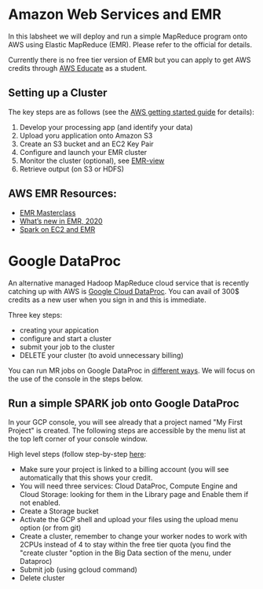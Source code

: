 # Amazon Web Services and EMR
In this labsheet we will deploy and run a simple MapReduce program onto AWS using Elastic MapReduce (EMR).
Please refer to the official  for details.

Currently there is no free tier version of EMR but you can apply to get AWS credits through [AWS Educate](https://aws.amazon.com/education/awseducate/) as a student.

## Setting up a Cluster
The key steps are as follows (see the [AWS getting started guide](https://docs.aws.amazon.com/emr/latest/ManagementGuide/emr-gs.html) for details):
1. Develop your processing app (and identify your data)
2. Upload yoru application onto Amazon S3
3. Create an S3 bucket and an EC2 Key Pair
4. Configure and launch your EMR cluster
5. Monitor the cluster (optional), see [EMR-view](https://docs.aws.amazon.com/emr/latest/ManagementGuide/emr-manage-view.html)
6. Retrieve output (on S3 or HDFS)

## AWS EMR Resources:

- [EMR Masterclass](https://www.youtube.com/watch?v=zc1_Rfb_txQ)
- [What’s new in EMR, 2020](https://www.youtube.com/watch?v=1ZjTtCS3Kjk)
- [Spark on EC2 and EMR](https://www.youtube.com/watch?v=u5dFozl1fW8)


# Google DataProc
An alternative managed Hadoop MapReduce cloud service that is recently catching up with AWS is [Google Cloud DataProc](https://cloud.google.com/dataproc). You can avail of 300$ credits as a new user when you sign in and this is immediate.

Three key steps:
- creating your appication
- configure and start a cluster
- submit your job to the cluster
- DELETE your cluster (to avoid unnecessary billing)

You can run MR jobs on Google DataProc in [different ways](https://cloud.google.com/dataproc/docs/quickstarts).
We will focus on the use of the console in the steps below.

## Run a simple SPARK job onto Google DataProc
In your GCP console, you will see already that a project named "My First Project" is created. The following steps are accessible by the menu list at the top left corner of your console window.

High level steps (follow step-by-step [here](https://cloud.google.com/dataproc/docs/tutorials/gcs-connector-spark-tutorial):
- Make sure your project is linked to a billing account (you will see automatically that this shows your credit.
- You will need three services: Cloud DataProc, Compute Engine and Cloud Storage: looking for them in the Library page and Enable them if not enabled.
- Create a Storage bucket
- Activate the GCP shell and upload your files using the upload menu option (or from git)
- Create a cluster, remember to change your worker nodes to work with 2CPUs instead of 4 to stay within the free tier quota (you find the "create cluster "option in the Big Data section of the menu, under Dataproc)
- Submit job (using gcloud command)
- Delete cluster



